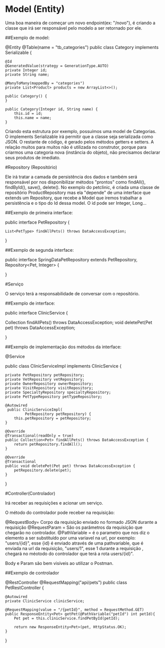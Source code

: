 # Model (Entity)

Uma boa maneira de começar um novo endpoint(ex: "/novo"), é criando a classe que irá ser responsável pelo modelo a ser retornado por ele.

##Exemplo de model:

@Entity
@Table(name = "tb_categories")
public class Category implements Serializable {

    @Id
    @GeneratedValue(strategy = GenerationType.AUTO)
    private Integer id;
    private String name;

    @ManyToMany(mappedBy = "categories")
    private List<Product> products = new ArrayList<>();

    public Category() {
    }

    public Category(Integer id, String name) {
        this.id = id;
        this.name = name;
    }

Criando esta estrutura por exemplo, possuímos uma model de Categorias. O implements Serializable irá permitir que a classe seja serializada como JSON. O restante de código, é gerado pelos métodos getters e setters. A relação muitos para muitos não é utilizada no construtor, porque para criarmos uma categoria nova (instância do objeto), não precisamos declarar seus produtos de imediato.


#Repository (Repositório)

Ele irá tratar a camada de persistência dos dados e também será responsável por nos disponibilizar métodos "prontos" como findAll(), findById(), save(), delete(). No exemplo do petclinic, é criada uma classe de repositório ProductRepository mas ela "depende" de uma interface que extends um Repository, que recebe a Model que iremos trabalhar a persistência e o tipo do Id dessa model. O id pode ser Integer, Long...

##Exemplo de primeira interface:

public interface PetRepository {

    List<PetType> findAllPets() throws DataAccessException;
}


##Exemplo de segunda interface:

public interface SpringDataPetRepository extends PetRepository, Repository<Pet, Integer> {

}


#Serviço

O serviço terá a responsabilidade de conversar com o repositório.

##Exemplo de interface:

public interface ClinicService {

Collection<Pet> findAllPets() throws DataAccessException;
	void deletePet(Pet pet) throws DataAccessException;

}


##Exemplo de implementação dos métodos da interface:

@Service

public class ClinicServiceImpl implements ClinicService {

    private PetRepository petRepository;
    private VetRepository vetRepository;
    private OwnerRepository ownerRepository;
    private VisitRepository visitRepository;
    private SpecialtyRepository specialtyRepository;
	private PetTypeRepository petTypeRepository;

    @Autowired
     public ClinicServiceImpl(
       		 PetRepository petRepository) {
        this.petRepository = petRepository;
    }

	@Override
	@Transactional(readOnly = true)
	public Collection<Pet> findAllPets() throws DataAccessException {
		return petRepository.findAll();
	}

	@Override
	@Transactional
	public void deletePet(Pet pet) throws DataAccessException {
		petRepository.delete(pet);
	}
}


#Controller(Controlador)

Irá receber as requisições e acionar um serviço.


O método do controlador pode receber na requisição:

@RequestBody= Corpo da requisição enviado no formado JSON durante a requisição
@RequestParam = São os parâmetros da requisição que chegarão no controlador.
@PathVariable = é o parametro que nos diz o elemento a ser substituído por uma variavel na url, por exemplo: "users/{id}", esse {id} é enviado através de uma pathvariable, que é enviada na url da requisição, "users/1", esse 1 durante a requisição , chegará no méotodo do controlador que terá a rota users/{id}".

Body e Param são bem visíveis ao utilizar o Postman.



##Exemplo de controlador

@RestController
@RequestMapping("api/pets")
public class PetRestController {

	@Autowired
	private ClinicService clinicService;

	@RequestMapping(value = "/{petId}", method = RequestMethod.GET)
	public ResponseEntity<Pet> getPet(@PathVariable("petId") int petId){
		Pet pet = this.clinicService.findPetById(petId);
    
		return new ResponseEntity<Pet>(pet, HttpStatus.OK);
	}
}


